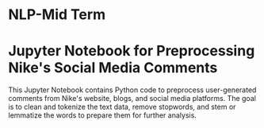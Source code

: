 # NLP-Mid Term

# Jupyter Notebook for Preprocessing Nike's Social Media Comments
This Jupyter Notebook contains Python code to preprocess user-generated comments from Nike's website, blogs, and social media platforms. The goal is to clean and tokenize the text data, remove stopwords, and stem or lemmatize the words to prepare them for further analysis.
